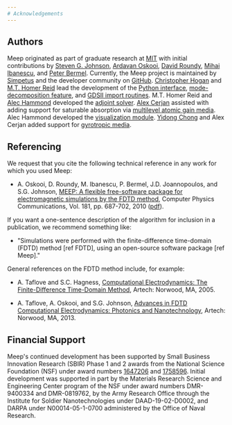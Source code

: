 ```yaml
---
# Acknowledgements
---
```


Authors
-------

Meep originated as part of graduate research at [MIT](https://en.wikipedia.org/wiki/Massachusetts_Institute_of_Technology) with initial contributions by [Steven G. Johnson](http://math.mit.edu/~stevenj/), [Ardavan Oskooi](http://ab-initio.mit.edu/~oskooi/), [David Roundy](http://physics.oregonstate.edu/~roundyd/), [Mihai Ibanescu](https://www.linkedin.com/in/mihai-ibanescu-2b147825/), and [Peter Bermel](http://web.ics.purdue.edu/~pbermel/). Currently, the Meep project is maintained by [Simpetus](http://www.simpetus.com) and the developer community on [GitHub](https://github.com/NanoComp/meep). [Christopher Hogan](https://github.com/ChristopherHogan) and [M.T. Homer Reid](http://homerreid.dyndns.org/) lead the development of the [Python interface](Python_User_Interface.md), [mode-decomposition feature](Python_Tutorials/Mode_Decomposition.md), and [GDSII import routines](Python_Tutorials/GDSII_Import.md). M.T. Homer Reid and [Alec Hammond](https://github.com/smartalecH/) developed the [adjoint solver](Python_Tutorials/Adjoint_Solver.md). [Alex Cerjan](http://www.alexcerjan.com/) assisted with adding support for saturable absorption via [multilevel atomic gain media](Materials.md#saturable-gain-and-absorption). Alec Hammond developed the [visualization module](Python_User_Interface.md#data-visualization). [Yidong Chong](http://www1.spms.ntu.edu.sg/~ydchong/bio.html) and Alex Cerjan added support for [gyrotropic media](Materials.md#gyrotropic-media).

Referencing
-----------

We request that you cite the following technical reference in any work for which you used Meep:

- A. Oskooi, D. Roundy, M. Ibanescu, P. Bermel, J.D. Joannopoulos, and S.G. Johnson, [MEEP: A flexible free-software package for electromagnetic simulations by the FDTD method](http://dx.doi.org/doi:10.1016/j.cpc.2009.11.008), Computer Physics Communications, Vol. 181, pp. 687-702, 2010 ([pdf](http://ab-initio.mit.edu/~oskooi/papers/Oskooi10.pdf)).

If you want a one-sentence description of the algorithm for inclusion in a publication, we recommend something like:

- "Simulations were performed with the finite-difference time-domain (FDTD) method [ref FDTD], using an open-source software package [ref Meep]."

General references on the FDTD method include, for example:

- A. Taflove and S.C. Hagness, [Computational Electrodynamics: The Finite-Difference Time-Domain Method](https://www.amazon.com/Computational-Electrodynamics-Finite-Difference-Time-Domain-Method/dp/1580538320), Artech: Norwood, MA, 2005.

- A. Taflove, A. Oskooi, and S.G. Johnson, [Advances in FDTD Computational Electrodynamics: Photonics and Nanotechnology](https://www.amazon.com/Advances-FDTD-Computational-Electrodynamics-Nanotechnology/dp/1608071707), Artech: Norwood, MA, 2013.

Financial Support
-----------------

Meep's continued development has been supported by Small Business Innovation Research (SBIR) Phase 1 and 2 awards from the National Science Foundation (NSF) under award numbers [1647206](https://www.nsf.gov/awardsearch/showAward?AWD_ID=1647206) and [1758596](https://www.nsf.gov/awardsearch/showAward?AWD_ID=1758596). Initial development was supported in part by the Materials Research Science and Engineering Center program of the NSF under award numbers DMR-9400334 and DMR-0819762, by the Army Research Office through the Institute for Soldier Nanotechnologies under DAAD-19-02-D0002, and DARPA under N00014-05-1-0700 administered by the Office of Naval Research.
